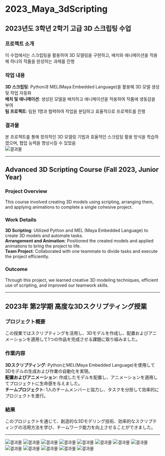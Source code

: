 # 2023_Maya_3dScripting

## 2023년도 3학년 2학기 고급 3D 스크립팅 수업

### 프로젝트 소개
이 수업에서는 스크립팅을 활용하여 3D 모델링을 구현하고, 배치와 애니메이션을 적용해 하나의 작품을 완성하는 과제를 진행  

### 작업 내용
**3D 스크립팅**: Python과 MEL(Maya Embedded Language)을 활용해 3D 모델 생성 및 작업 자동화  
**배치 및 애니메이션**: 생성된 모델을 배치하고 애니메이션을 적용하여 작품에 생동감을 부여  
**팀 프로젝트**: 팀원 1명과 협력하여 작업을 분담하고 효율적으로 프로젝트를 진행  

### 결과물
본 프로젝트를 통해 창의적인 3D 모델링 기법과 효율적인 스크립팅 활용 방식을 학습하였으며, 협업 능력을 향상시킬 수 있었음  
![결과물](ppt/6.png)  


---


## Advanced 3D Scripting Course (Fall 2023, Junior Year)

### Project Overview
This course involved creating 3D models using scripting, arranging them, and applying animations to complete a single cohesive project.  

### Work Details
**3D Scripting**: Utilized Python and MEL (Maya Embedded Language) to create 3D models and automate tasks.  
**Arrangement and Animation**: Positioned the created models and applied animations to bring the project to life.  
**Team Project**: Collaborated with one teammate to divide tasks and execute the project efficiently.  

### Outcome
Through this project, we learned creative 3D modeling techniques, efficient use of scripting, and improved our teamwork skills.  


---


## 2023年 第2学期 高度な3Dスクリプティング授業

### プロジェクト概要
この授業ではスクリプティングを活用し、3Dモデルを作成し、配置およびアニメーションを適用して1つの作品を完成させる課題に取り組みました。  

### 作業内容
**3Dスクリプティング**: PythonとMEL(Maya Embedded Language)を使用して3Dモデルの生成および作業の自動化を実現。  
**配置およびアニメーション**: 作成したモデルを配置し、アニメーションを適用してプロジェクトに生命感を与えました。  
**チームプロジェクト**: 1人のチームメンバーと協力し、タスクを分担して効率的にプロジェクトを進行。  

### 結果
このプロジェクトを通じて、創造的な3Dモデリング技術、効率的なスクリプティングの活用方法を学び、チームワーク能力を向上させることができました。  

---

![결과물](ppt/1.png) 
![결과물](ppt/2.png) 
![결과물](ppt/3.png) 
![결과물](ppt/4-1.png) 
![결과물](ppt/4-2.png) 
![결과물](ppt/4-3.png) 
![결과물](ppt/4-4.png) 
![결과물](ppt/4-5.png) 
![결과물](ppt/4-6.png) 
![결과물](ppt/4-7.png) 
![결과물](ppt/5.png) 
![결과물](ppt/6.png) 
![결과물](ppt/7.png) 
